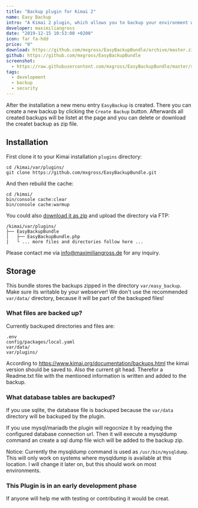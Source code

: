 ```yaml
---
title: "Backup plugin for Kimai 2"
name: Easy Backup
intro: "A Kimai 2 plugin, which allows you to backup your environment with a single click."
developer: maximiliangross
date: "2019-12-15 10:53:00 +0200"
icon: far fa-hdd
price: "0"
download: https://github.com/mxgross/EasyBackupBundle/archive/master.zip
github: https://github.com/mxgross/EasyBackupBundle
screenshot: 
  - https://raw.githubusercontent.com/mxgross/EasyBackupBundle/master/screesnhot.jpg
tags:
  - development
  - backup
  - security
---
```


After the installation a new menu entry `EasyBackup` is created. There you can create a new backup
by clicking the `Create Backup` button. Afterwards all created backups will be listet at the page
and you can delete or download the createt backup as zip file.

## Installation

First clone it to your Kimai installation `plugins` directory:
```
cd /kimai/var/plugins/
git clone https://github.com/mxgross/EasyBackupBundle.git
```

And then rebuild the cache:
```
cd /kimai/
bin/console cache:clear
bin/console cache:warmup
```

You could also [download it as zip](https://github.com/mxgross/EasyBackupBundle/archive/master.zip) and upload the directory via FTP:

```
/kimai/var/plugins/
├── EasyBackupBundle
│   ├── EasyBackupBundle.php
|   └ ... more files and directories follow here ...
```

Please contact me via [info@maximiliangross.de](mailto:info@maximiliangross.de) for any inquiry.

## Storage

This bundle stores the backups zipped in the directory `var/easy_backup`.
Make sure its writable by your webserver! We don't use the recommended 
`var/data/` directory, because it will be part of the backuped files!


### What files are backed up?

Currently backuped directories and files are:

```
.env
config/packages/local.yaml
var/data/
var/plugins/
```

According to https://www.kimai.org/documentation/backups.html the kimai version should be saved to.
Also the current git head.
Therefor a Readme.txt file with the mentioned information is written and added to the backup.

### What database tables are backuped?

If you use sqlite, the database file is backuped because the `var/data` directory will be backuped by the plugin.

If you use mysql/mariadb the plugin will regocnize it by readying the configured database connection url.
Then it will execute a mysqldump command an create a sql dump file wich will be added to the backup zip.

Notice: Currently the mysqldump command is used as `/usr/bin/mysqldump`. This will only work on systems where
mysqldump is available at this location. I will change it later on, but this should work on most environments.

### This Plugin is in an early development phase

If anyone will help me with testing or contributing it would be creat.

